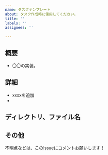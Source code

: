 ```yaml
---
name: タスクテンプレート
about: タスク作成時に使用してください。
title: ''
labels: ''
assignees: ''

---
```


## 概要
<!-- キャプチャなどあればお願いします -->
- 〇〇の実装。

## 詳細
- xxxxを追加
-

## ディレクトリ、ファイル名


## その他
不明点などは、このIssueにコメントお願いします！
